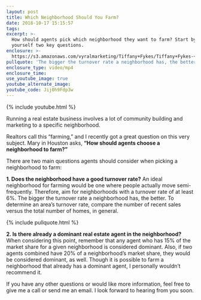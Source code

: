 ```yaml
---
layout: post
title: Which Neighborhood Should You Farm?
date: 2018-10-17 15:15:57
tags:
excerpt: >-
  How should agents pick which neighborhood they want to farm? Start by asking
  yourself two key questions.
enclosure: >-
  https://s3.amazonaws.com/vyralmarketing/Tiffany+Fykes/Tiffany+Fykes-+How+to+Pick+a+Neighborhood+to+Farm.mp4
pullquote: 'The bigger the turnover rate a neighborhood has, the better.'
enclosure_type: video/mp4
enclosure_time:
use_youtube_image: true
youtube_alternate_image:
youtube_code: Jij0h9Fdp3w
---
```


{% include youtube.html %}

Running a real estate business involves a lot of community building and marketing to a specific neighborhood.

Realtors call this “farming,” and I recently got a great question on this very subject. Mary in Houston asks, **“How should agents choose a neighborhood to farm?”**

There are two main questions agents should consider when picking a neighborhood to farm:

**1. Does the neighborhood have a good turnover rate?** An ideal neighborhood for farming would be one where people actually move semi-frequently. Therefore, aim for neighborhoods with a turnover rate of at least 6%. The bigger the turnover rate a neighborhood has, the better. To determine an area’s turnover rate, compare the number of recent sales versus the total number of homes, in general.

{% include pullquote.html %}

**2. Is there already a dominant real estate agent in the neighborhood?** When considering this point, remember that any agent who has 15% of the market share for a given neighborhood is considered dominant. Also, if two agents combined have 20% of a neighborhood’s market share, they would be considered dominant, as well. Though it is possible to farm a neighborhood that already has a dominant agent, I personally wouldn’t recommend it.

If you have any other questions or would like more information, feel free to give me a call or send me an email. I look forward to hearing from you soon.

&nbsp;